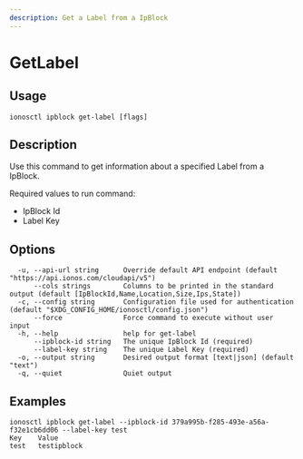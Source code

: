 ```yaml
---
description: Get a Label from a IpBlock
---
```


# GetLabel

## Usage

```text
ionosctl ipblock get-label [flags]
```

## Description

Use this command to get information about a specified Label from a IpBlock.

Required values to run command:

* IpBlock Id
* Label Key

## Options

```text
  -u, --api-url string      Override default API endpoint (default "https://api.ionos.com/cloudapi/v5")
      --cols strings        Columns to be printed in the standard output (default [IpBlockId,Name,Location,Size,Ips,State])
  -c, --config string       Configuration file used for authentication (default "$XDG_CONFIG_HOME/ionosctl/config.json")
      --force               Force command to execute without user input
  -h, --help                help for get-label
      --ipblock-id string   The unique IpBlock Id (required)
      --label-key string    The unique Label Key (required)
  -o, --output string       Desired output format [text|json] (default "text")
  -q, --quiet               Quiet output
```

## Examples

```text
ionosctl ipblock get-label --ipblock-id 379a995b-f285-493e-a56a-f32e1cb6dd06 --label-key test
Key    Value
test   testipblock
```

